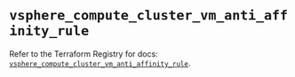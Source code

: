 # `vsphere_compute_cluster_vm_anti_affinity_rule`

Refer to the Terraform Registry for docs: [`vsphere_compute_cluster_vm_anti_affinity_rule`](https://registry.terraform.io/providers/hashicorp/vsphere/2.8.1/docs/resources/compute_cluster_vm_anti_affinity_rule).
